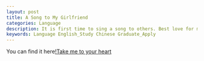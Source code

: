 ```yaml
---
layout: post
title: A Song to My Girlfriend 
categories: Language
description: It is first time to sing a song to others. Best love for my girlfriend.
keywords: Language English_Study Chinese Graduate_Apply
---
```


You can find it here[!Take me to your heart](http://m.mchang.cn/wap-mchang-online/online/music/info.action?muId=2745975)
